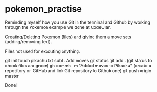 # pokemon_practise

Reminding myself how you use Git in the terminal and Github by working through the Pokemon example we done at CodeClan.

Creating/Deleting Pokemon (files) and giving them a move sets (adding/removing text).

Files not used for exacuting anything.

git init
touch pikachu.txt
subl .
Add moves
git status
git add .
(git status to check files are green)
git commit -m "Added moves to Pikachu"
(create a repository on GitHub and link Git repository to Github one)
git push origin master

Done!

